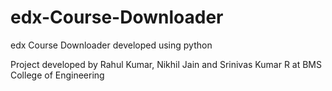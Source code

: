 # edx-Course-Downloader
edx Course Downloader developed using python

Project developed by Rahul Kumar, Nikhil Jain and Srinivas Kumar R at BMS College of Engineering
